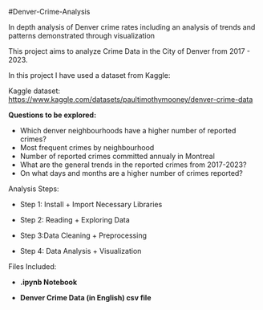 #Denver-Crime-Analysis

In depth analysis of Denver crime rates including an analysis of trends and patterns demonstrated through visualization

This project aims to analyze Crime Data in the City of Denver from 2017 - 2023.

In this project I have used a dataset from Kaggle:

Kaggle dataset: https://www.kaggle.com/datasets/paultimothymooney/denver-crime-data

**Questions to be explored:**
- Which denver neighbourhoods have a higher number of reported crimes?
- Most frequent crimes by neighbourhood
- Number of reported crimes committed annualy in Montreal
- What are the general trends in the reported crimes from 2017-2023?
- On what days and months are a higher number of crimes reported?
  
Analysis Steps:
- Step 1: Install + Import Necessary Libraries
  
- Step 2: Reading + Exploring Data
  
- Step 3:Data Cleaning + Preprocessing

- Step 4: Data Analysis + Visualization

Files Included:
- **.ipynb Notebook**

- **Denver Crime Data (in English) csv file**


